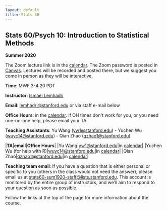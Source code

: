 ```yaml
---
layout: default
title: Stats 60 
---
```


## Stats 60/Psych 10: Introduction to Statistical Methods

**Summer 2020**

The Zoom lecture link is in the [calendar](../calendar). The Zoom password is posted in [Canvas](https://canvas.stanford.edu). Lectures will be recorded and posted there, but we suggest you come in person as they will be interactive.

**Time**: MWF 3-4:20 PDT

**Instructor**: [Ismael Lemhadri](https://ismael.lemhadri.org)

**Email**: lemhadri@stanford.edu or via staff e-mail below

**Office Hours**: in the [calendar](../calendar).
If OH times don't work for you, or you need one-on-one help, please email your TA.

**Teaching Assistants**: Yu Wang (yw1@stanford.edu) - Yuchen Wu (wuyc14@stanford.edu) - Qian Zhao (qzhao1@stanford.edu)

|**TA**|**email**|**Office Hours**|
|Yu Wang|yw1@stanford.edu|in [calendar](../calendar)|
|Yuchen Wu (for help with R)|wuyc14@stanford.edu|in [calendar](../calendar)|
|Qian Zhao|qzhao1@stanford.edu|in [calendar](../calendar)|

**Teaching team email**: If you have a question that is either personal or specific to you (others in the class would not need the answer), please email us at stats60-sum1920-staff@lists.stanford.edu. This account is monitored by the entire group of instructors, and we’ll aim to respond to your question as soon as possible.

Follow the links at the top of the page for more information about the course.
